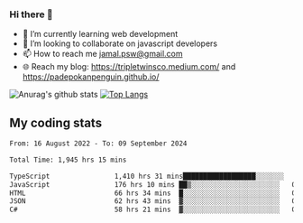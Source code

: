 ### Hi there 👋

<!--
**padepokanpenguin/padepokanpenguin** is a ✨ _special_ ✨ repository because its `README.md` (this file) appears on your GitHub profile.
-->

- 🌱 I’m currently learning  web development
- 👯 I’m looking to collaborate on javascript developers
- 📫 How to reach me jamal.psw@gmail.com
- 🌐 Reach my blog:
   https://tripletwinsco.medium.com/ and
   https://padepokanpenguin.github.io/

![Anurag's github stats](https://github-readme-stats.vercel.app/api?username=padepokanpenguin&count_private=true&disable_animations=false&show_icons=true&theme=default)
[![Top Langs](https://github-readme-stats.vercel.app/api/top-langs/?username=padepokanpenguin&theme=default&layout=compact)](https://github.com/padepokanpenguin)

## My coding stats

<!--START_SECTION:waka-->

```txt
From: 16 August 2022 - To: 09 September 2024

Total Time: 1,945 hrs 15 mins

TypeScript                1,410 hrs 31 mins██████████████████░░░░░░░   72.51 %
JavaScript                176 hrs 10 mins ██▒░░░░░░░░░░░░░░░░░░░░░░   09.06 %
HTML                      66 hrs 34 mins  █░░░░░░░░░░░░░░░░░░░░░░░░   03.42 %
JSON                      62 hrs 43 mins  ▓░░░░░░░░░░░░░░░░░░░░░░░░   03.22 %
C#                        58 hrs 21 mins  ▓░░░░░░░░░░░░░░░░░░░░░░░░   03.00 %
```

<!--END_SECTION:waka-->


